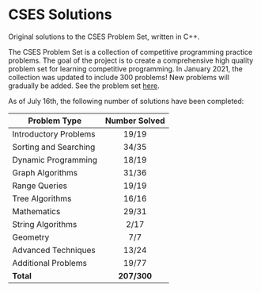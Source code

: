 # CSES Solutions

Original solutions to the CSES Problem Set, written in C++.

The CSES Problem Set is a collection of competitive programming practice problems. The goal of the project is to create a comprehensive high quality problem set for learning competitive programming. In January 2021, the collection was updated to include 300 problems! New problems will gradually be added. See the problem set [here](https://cses.fi/problemset/).

As of July 16th, the following number of solutions have been completed:

| Problem Type          | Number Solved |
|-----------------------|:-------------:|
| Introductory Problems |     19/19     |
| Sorting and Searching |     34/35     |
| Dynamic Programming   |     18/19     |
| Graph Algorithms      |     31/36     |
| Range Queries         |     19/19     |
| Tree Algorithms       |     16/16     |
| Mathematics           |     29/31     |
| String Algorithms     |      2/17     |
| Geometry              |      7/7      |
| Advanced Techniques   |     13/24     |
| Additional Problems   |     19/77     |
| **Total**             |  **207/300**  |
